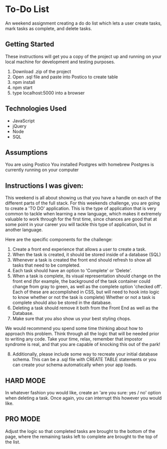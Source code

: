 # To-Do List
An weekend assignment creating a do do list which lets a user create tasks, mark tasks as complete, and delete tasks.

## Getting Started

These instructions will get you a copy of the project up and running on your local machine for development and testing purposes.
1. Download .zip of the project
2. Open .sql file and paste into Postico to create table
3. npm install
4. npm start
5. type localhost:5000 into a browser

## Technologies Used
- JavaScript
- jQuery
- Node
- SQL

## Assumptions

You are using Postico
You installed Postgres with homebrew
Postgres is currently running on your computer

## Instructions I was given:

This weekend is all about showing us that you have a handle on each of the different parts of the full stack. For this weekends challenge, you are going to create a 'TO DO' application. This is the type of application that is very common to tackle when learning a new language, which makes it extremely valuable to work through for the first time, since chances are good that at some point in your career you will tackle this type of application, but in another language.

Here are the specific components for the challenge:

1. Create a front end experience that allows a user to create a task.
2. When the task is created, it should be stored inside of a database (SQL)
3. Whenever a task is created the front end should refresh to show all tasks that need to be completed.
4. Each task should have an option to 'Complete' or 'Delete'.
5. When a task is complete, its visual representation should change on the front end (for example, the background of the task container could change from gray to green, as well as the complete option 'checked off'. Each of these are accomplished in CSS, but will need to hook into logic to know whether or not the task is complete)
Whether or not a task is complete should also be stored in the database.
6. Deleting a task should remove it both from the Front End as well as the Database.
7. Make sure that you also show us your best styling chops.

We would recommend you spend some time thinking about how to approach this problem. Think through all the logic that will be needed prior to writing any code. Take your time, relax, remember that impostor syndrome is real, and that you are capable of knocking this out of the park!

8. Additionally, please include some way to recreate your initial database schema. This can be a .sql file with CREATE TABLE statements or you can create your schema automatically when your app loads.

## HARD MODE

In whatever fashion you would like, create an 'are you sure: yes / no' option when deleting a task. Once again, you can interrupt this however you would like.

## PRO MODE

Adjust the logic so that completed tasks are brought to the bottom of the page, where the remaining tasks left to complete are brought to the top of the list.

